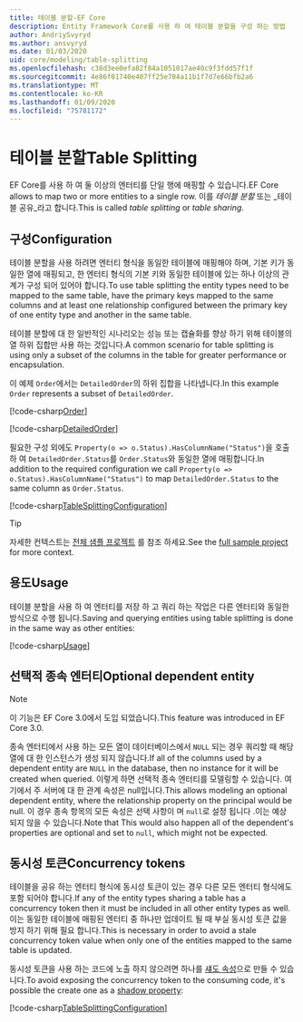```yaml
---
title: 테이블 분할-EF Core
description: Entity Framework Core를 사용 하 여 테이블 분할을 구성 하는 방법
author: AndriySvyryd
ms.author: ansvyryd
ms.date: 01/03/2020
uid: core/modeling/table-splitting
ms.openlocfilehash: c38d3ee0efa82f84a1051017ae40c9f3fdd57f1f
ms.sourcegitcommit: 4e86f01740e407ff25e704a11b1f7d7e66bfb2a6
ms.translationtype: MT
ms.contentlocale: ko-KR
ms.lasthandoff: 01/09/2020
ms.locfileid: "75781172"
---
```

# <a name="table-splitting"></a><span data-ttu-id="48778-103">테이블 분할</span><span class="sxs-lookup"><span data-stu-id="48778-103">Table Splitting</span></span>

<span data-ttu-id="48778-104">EF Core를 사용 하 여 둘 이상의 엔터티를 단일 행에 매핑할 수 있습니다.</span><span class="sxs-lookup"><span data-stu-id="48778-104">EF Core allows to map two or more entities to a single row.</span></span> <span data-ttu-id="48778-105">이를 _테이블 분할_ 또는 _테이블 공유_라고 합니다.</span><span class="sxs-lookup"><span data-stu-id="48778-105">This is called _table splitting_ or _table sharing_.</span></span>

## <a name="configuration"></a><span data-ttu-id="48778-106">구성</span><span class="sxs-lookup"><span data-stu-id="48778-106">Configuration</span></span>

<span data-ttu-id="48778-107">테이블 분할을 사용 하려면 엔터티 형식을 동일한 테이블에 매핑해야 하며, 기본 키가 동일한 열에 매핑되고, 한 엔터티 형식의 기본 키와 동일한 테이블에 있는 하나 이상의 관계가 구성 되어 있어야 합니다.</span><span class="sxs-lookup"><span data-stu-id="48778-107">To use table splitting the entity types need to be mapped to the same table, have the primary keys mapped to the same columns and at least one relationship configured between the primary key of one entity type and another in the same table.</span></span>

<span data-ttu-id="48778-108">테이블 분할에 대 한 일반적인 시나리오는 성능 또는 캡슐화를 향상 하기 위해 테이블의 열 하위 집합만 사용 하는 것입니다.</span><span class="sxs-lookup"><span data-stu-id="48778-108">A common scenario for table splitting is using only a subset of the columns in the table for greater performance or encapsulation.</span></span>

<span data-ttu-id="48778-109">이 예제 `Order`에서는 `DetailedOrder`의 하위 집합을 나타냅니다.</span><span class="sxs-lookup"><span data-stu-id="48778-109">In this example `Order` represents a subset of `DetailedOrder`.</span></span>

[!code-csharp[Order](../../../samples/core/Modeling/TableSplitting/Order.cs?name=Order)]

[!code-csharp[DetailedOrder](../../../samples/core/Modeling/TableSplitting/DetailedOrder.cs?name=DetailedOrder)]

<span data-ttu-id="48778-110">필요한 구성 외에도 `Property(o => o.Status).HasColumnName("Status")`을 호출 하 여 `DetailedOrder.Status`를 `Order.Status`와 동일한 열에 매핑합니다.</span><span class="sxs-lookup"><span data-stu-id="48778-110">In addition to the required configuration we call `Property(o => o.Status).HasColumnName("Status")` to map `DetailedOrder.Status` to the same column as `Order.Status`.</span></span>

[!code-csharp[TableSplittingConfiguration](../../../samples/core/Modeling/TableSplitting/TableSplittingContext.cs?name=TableSplitting)]

> [!TIP]
> <span data-ttu-id="48778-111">자세한 컨텍스트는 [전체 샘플 프로젝트](https://github.com/aspnet/EntityFramework.Docs/tree/master/samples/core/Modeling/TableSplitting) 를 참조 하세요.</span><span class="sxs-lookup"><span data-stu-id="48778-111">See the [full sample project](https://github.com/aspnet/EntityFramework.Docs/tree/master/samples/core/Modeling/TableSplitting) for more context.</span></span>

## <a name="usage"></a><span data-ttu-id="48778-112">용도</span><span class="sxs-lookup"><span data-stu-id="48778-112">Usage</span></span>

<span data-ttu-id="48778-113">테이블 분할을 사용 하 여 엔터티를 저장 하 고 쿼리 하는 작업은 다른 엔터티와 동일한 방식으로 수행 됩니다.</span><span class="sxs-lookup"><span data-stu-id="48778-113">Saving and querying entities using table splitting is done in the same way as other entities:</span></span>

[!code-csharp[Usage](../../../samples/core/Modeling/TableSplitting/Program.cs?name=Usage)]

## <a name="optional-dependent-entity"></a><span data-ttu-id="48778-114">선택적 종속 엔터티</span><span class="sxs-lookup"><span data-stu-id="48778-114">Optional dependent entity</span></span>

> [!NOTE]
> <span data-ttu-id="48778-115">이 기능은 EF Core 3.0에서 도입 되었습니다.</span><span class="sxs-lookup"><span data-stu-id="48778-115">This feature was introduced in EF Core 3.0.</span></span>

<span data-ttu-id="48778-116">종속 엔터티에서 사용 하는 모든 열이 데이터베이스에서 `NULL` 되는 경우 쿼리할 때 해당 열에 대 한 인스턴스가 생성 되지 않습니다.</span><span class="sxs-lookup"><span data-stu-id="48778-116">If all of the columns used by a dependent entity are `NULL` in the database, then no instance for it will be created when queried.</span></span> <span data-ttu-id="48778-117">이렇게 하면 선택적 종속 엔터티를 모델링할 수 있습니다. 여기에서 주 서버에 대 한 관계 속성은 null입니다.</span><span class="sxs-lookup"><span data-stu-id="48778-117">This allows modeling an optional dependent entity, where the relationship property on the principal would be null.</span></span> <span data-ttu-id="48778-118">이 경우 종속 항목의 모든 속성은 선택 사항이 며 `null`로 설정 됩니다 .이는 예상 되지 않을 수 있습니다.</span><span class="sxs-lookup"><span data-stu-id="48778-118">Note that This would also happen all of the dependent's properties are optional and set to `null`, which might not be expected.</span></span>

## <a name="concurrency-tokens"></a><span data-ttu-id="48778-119">동시성 토큰</span><span class="sxs-lookup"><span data-stu-id="48778-119">Concurrency tokens</span></span>

<span data-ttu-id="48778-120">테이블을 공유 하는 엔터티 형식에 동시성 토큰이 있는 경우 다른 모든 엔터티 형식에도 포함 되어야 합니다.</span><span class="sxs-lookup"><span data-stu-id="48778-120">If any of the entity types sharing a table has a concurrency token then it must be included in all other entity types as well.</span></span> <span data-ttu-id="48778-121">이는 동일한 테이블에 매핑된 엔터티 중 하나만 업데이트 될 때 부실 동시성 토큰 값을 방지 하기 위해 필요 합니다.</span><span class="sxs-lookup"><span data-stu-id="48778-121">This is necessary in order to avoid a stale concurrency token value when only one of the entities mapped to the same table is updated.</span></span>

<span data-ttu-id="48778-122">동시성 토큰을 사용 하는 코드에 노출 하지 않으려면 하나를 [섀도 속성](xref:core/modeling/shadow-properties)으로 만들 수 있습니다.</span><span class="sxs-lookup"><span data-stu-id="48778-122">To avoid exposing the concurrency token to the consuming code, it's possible the create one as a [shadow property](xref:core/modeling/shadow-properties):</span></span>

[!code-csharp[TableSplittingConfiguration](../../../samples/core/Modeling/TableSplitting/TableSplittingContext.cs?name=ConcurrencyToken&highlight=2)]
